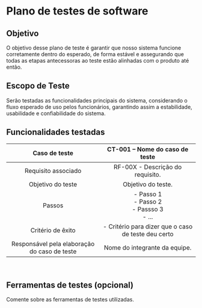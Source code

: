 # Plano de testes de software

## Objetivo
O objetivo desse plano de teste é garantir que nosso sistema funcione corretamente dentro do esperado, de forma estável e assegurando que todas as etapas antecessoras ao teste estão alinhadas com o produto até então.

## Escopo de Teste
Serão testadas as funcionalidades principais do sistema, considerando o fluxo esperado de uso pelos funcionários, garantindo assim a estabilidade, usabilidade e confiabilidade do sistema.

**Funcionalidades testadas**
- 

| **Caso de teste**  | **CT-001 – Nome do caso de teste**  |
|:---: |:---: |
| Requisito associado | RF-00X - Descrição do requisito. |
| Objetivo do teste | Objetivo do teste. |
| Passos | - Passo 1 <br> - Passo 2 <br> - Passso 3 <br> - ...|
| Critério de êxito | - Critério para dizer que o caso de teste deu certo |
| Responsável pela elaboração do caso de teste | Nome do integrante da equipe. |

<br>

## Ferramentas de testes (opcional)

Comente sobre as ferramentas de testes utilizadas.
